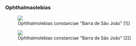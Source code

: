 ### Ophthalmaolebias

<figure>
  <img src="https://thekillifish.net/index_ATTACHMENTS/20250123-constanciae_6082_GOOD.jpg" />
  <figcaption>Ophthalmolebias constanciae "Barra de São João" [1]]</figcaption>
</figure>

<figure>
  <img src="https://thekillifish.net/index_ATTACHMENTS/20250123-constanciae_6165_GOOD.jpg" />
  <figcaption>Ophthalmolebias constanciae "Barra de São João" [2]]</figcaption>
</figure>
